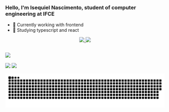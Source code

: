 ### Hello, I'm Isequiel Nascimento, student of computer engineering at IFCE


- 🔭 Currently working with frontend
- 🌱 Studying typescript and react

<div align="center">
  <a href="https://github.com/IsequielNascimento">
  <img height="180em" src="https://github-readme-stats.vercel.app/api?username=IsequielNascimento&show_icons=true&theme=dracula&include_all_commits=true&count_private=true"/>
  <img height="180em" src="https://github-readme-stats.vercel.app/api/top-langs/?username=IsequielNascimento&layout=compact&langs_count=7&theme=dracula"/>
</div>

 ##

<div> 

  <a href="https://instagram.com/isequiel_" target="_blank"><img src="https://img.shields.io/badge/-Instagram-%23E4405F?style=for-the-badge&logo=instagram&logoColor=white" target="_blank"></a>

  <a href = "mailto:isequielnascimento@gmail.com"><img src="https://img.shields.io/badge/-Gmail-%23333?style=for-the-badge&logo=gmail&logoColor=white" target="_blank"></a>
  <a href="https://www.linkedin.com/in/isequiel-nascimento-336a32192" target="_blank"><img src="https://img.shields.io/badge/-LinkedIn-%230077B5?style=for-the-badge&logo=linkedin&logoColor=white" target="_blank"></a> 
 
 
  ![Snake animation](https://github.com/IsequielNascimento/IsequielNascimento/blob/output/github-contribution-grid-snake.svg)
 
</div>

